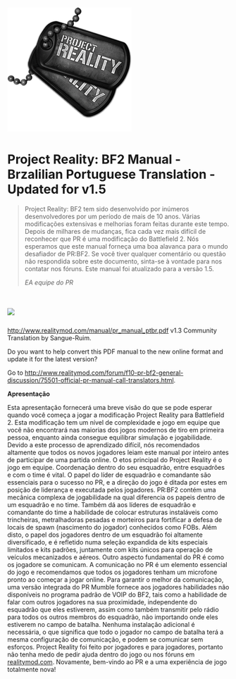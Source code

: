 # ![](/assets/PR_v1_Logo.png)

# **Project Reality: BF2 Manual - Brzalilian Portuguese Translation - Updated for v1.5**

> Project Reality: BF2 tem sido desenvolvido por inúmeros desenvolvedores por um período de mais de 10 anos. Várias modificações extensivas e melhorias foram feitas durante este tempo. Depois de milhares de mudanças, fica cada vez mais difícil de reconhecer que PR é uma modificação do Battlefield 2. Nós esperamos que este manual forneça uma boa alavanca para o mundo desafiador de PR:BF2. Se você tiver qualquer comentário ou questão não respondida sobre este documento, sinta-se à vontade para nos contatar nos fóruns. Este manual foi atualizado para a versão 1.5. 
>
> _EA equipe do PR_

# ![](/assets/flag.png)
http://www.realitymod.com/manual/pr_manual_ptbr.pdf
v1.3 Community Translation by Sangue-Ruim.

Do you want to help convert this PDF manual to the new online format and update it for the latest version? 

Go to http://www.realitymod.com/forum/f10-pr-bf2-general-discussion/75501-official-pr-manual-call-translators.html.

**Apresentação**

Esta apresentação fornecerá uma breve visão do que se pode esperar quando você começa a jogar a modificação Project Reality para Battlefield 2. Esta modificação tem um nível de complexidade e jogo em equipe que você não encontrará nas maiorias dos jogos modernos de tiro em primeira pessoa, enquanto ainda consegue equilibrar simulação e jogabilidade. Devido a este processo de aprendizado difícil, nós recomendados altamente que todos os novos jogadores leiam este manual por inteiro antes de participar de uma partida online. O etos principal do Project Reality é o jogo em equipe. Coordenação dentro do seu esquadrão, entre esquadrões e com o time é vital. O papel do líder de esquadrão e comandante são essenciais para o sucesso no PR, e a direção do jogo é ditada por estes em posição de liderança e executada pelos jogadores. PR:BF2 contém uma mecânica complexa de jogabilidade na qual diferencia os papeis dentro de um esquadrão e no time. Também dá aos líderes de esquadrão e comandante do time a habilidade de colocar estruturas instaláveis como trincheiras, metralhadoras pesadas e morteiros para fortificar a defesa de locais de spawn (nascimento do jogador) conhecidos como FOBs. Além disto, o papel dos jogadores dentro de um esquadrão foi altamente diversificado, e é refletido numa seleção expandida de kits especiais limitados e kits padrões, juntamente com kits únicos para operação de veículos mecanizados e aéreos. Outro aspecto fundamental do PR é como os jogadore se comunicam. A comunicação no PR é um elemento essencial do jogo e recomendamos que todos os jogadores tenham um microfone pronto ao começar a jogar online. Para garantir o melhor da comunicação, uma versão integrada do PR Mumble fornece aos jogadores habilidades não disponíveis no programa padrão de VOIP do BF2, tais como a habilidade de falar com outros jogadores na sua proximidade, independente do esquadrão que eles estiverem, assim como também transmitir pelo rádio para todos os outros membros do esquadrão, não importando onde eles estiverem no campo de batalha. Nenhuma instalação adicional é necessária, o que significa que todo o jogador no campo de batalha terá a mesma configuração de comunicação, e podem se comunicar sem esforços. Project Reality foi feito por jogadores e para jogadores, portanto não tenha medo de pedir ajuda dentro do jogo ou nos fóruns em [realitymod.com](http://www.realitymod.com/forum/f360-general-technical-support). Novamente, bem-vindo ao PR e a uma experiência de jogo totalmente nova!
